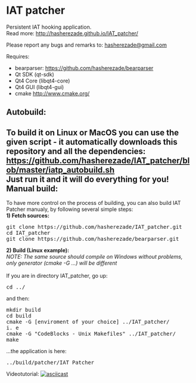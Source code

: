 IAT patcher 
==========
Persistent IAT hooking application.<br/>
Read more: http://hasherezade.github.io/IAT_patcher/<br/>

Please report any bugs and remarks to: hasherezade@gmail.com<br/>

Requires:
+ bearparser: https://github.com/hasherezade/bearparser<br/>
+ Qt SDK (qt-sdk)<br/>
+ Qt4 Core (libqt4-core)<br/>
+ Qt4 GUI (libqt4-gui)<br/>
+ cmake http://www.cmake.org/<br/>

Autobuild:
-
To build it on Linux or MacOS you can use the given script - it automatically downloads this repository and all the dependencies:<br/>
https://github.com/hasherezade/IAT_patcher/blob/master/iatp_autobuild.sh<br/>
Just run it and it will do everything for you!
<br/>
Manual build:
-
To have more control on the process of building, you can also build IAT Patcher manualy, by following several simple steps:<br/>
<b>1) Fetch sources:</b><br/>
<pre>
git clone https://github.com/hasherezade/IAT_patcher.git
cd IAT_patcher
git clone https://github.com/hasherezade/bearparser.git
</pre>

<b>2) Build (Linux example):</b><br/>
_NOTE: The same source should compile on Windows without problems, only generator (cmake -G ...) will be different_<br/><br/>
If you are in directory IAT_patcher, go up:
<pre>
cd ../
</pre>
and then:
<pre>
mkdir build
cd build
cmake -G [enviroment of your choice] ../IAT_patcher/
i. e
cmake -G "CodeBlocks - Unix Makefiles" ../IAT_patcher/
make
</pre>
...the application is here:
<pre>
../build/patcher/IAT_Patcher
</pre>
Videotutorial:
[![asciicast](https://asciinema.org/a/aakifgbiomqqnl0q08fzy3a62.png)](https://asciinema.org/a/aakifgbiomqqnl0q08fzy3a62)
